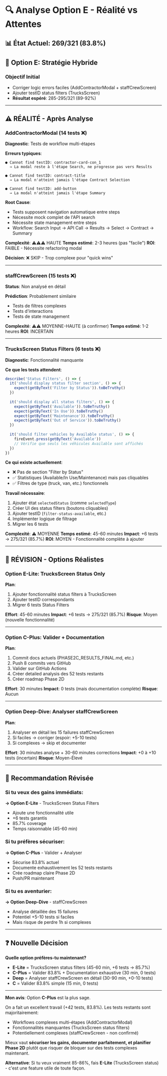 # 🔍 Analyse Option E - Réalité vs Attentes

## 📊 État Actuel: 269/321 (83.8%)

## 🎯 Option E: Stratégie Hybride

### Objectif Initial
- Corriger logic errors faciles (AddContractorModal + staffCrewScreen)
- Ajouter testID status filters (TrucksScreen)
- **Résultat espéré**: 285-295/321 (89-92%)

---

## ⚠️ RÉALITÉ - Après Analyse

### AddContractorModal (14 tests ❌)
**Diagnostic**: Tests de workflow multi-étapes

**Erreurs typiques**:
```
● Cannot find testID: contractor-card-con_1
  → La modal reste à l'étape Search, ne progresse pas vers Results

● Cannot find testID: contract-title
  → La modal n'atteint jamais l'étape Contract Selection

● Cannot find testID: add-button
  → La modal n'atteint jamais l'étape Summary
```

**Root Cause**: 
- Tests supposent navigation automatique entre steps
- Nécessite mock complet de l'API search
- Nécessite state management entre steps
- Workflow: Search Input → API Call → Results → Select → Contract → Summary

**Complexité**: ⚠️⚠️⚠️ HAUTE
**Temps estimé**: 2-3 heures (pas "facile")
**ROI**: FAIBLE - Nécessite refactoring modal

**Décision**: ❌ SKIP - Trop complexe pour "quick wins"

---

### staffCrewScreen (15 tests ❌)
**Status**: Non analysé en détail

**Prédiction**: Probablement similaire
- Tests de filtres complexes
- Tests d'interactions
- Tests de state management

**Complexité**: ⚠️⚠️ MOYENNE-HAUTE (à confirmer)
**Temps estimé**: 1-2 heures
**ROI**: INCERTAIN

---

### TrucksScreen Status Filters (6 tests ❌)
**Diagnostic**: Fonctionnalité manquante

**Ce que les tests attendent**:
```typescript
describe('Status Filters', () => {
  it('should display status filter section', () => {
    expect(getByText('Filter by Status')).toBeTruthy()
  })
  
  it('should display all status filters', () => {
    expect(getByText('Available')).toBeTruthy()
    expect(getByText('In Use')).toBeTruthy()
    expect(getByText('Maintenance')).toBeTruthy()
    expect(getByText('Out of Service')).toBeTruthy()
  })
  
  it('should filter vehicles by Available status', () => {
    fireEvent.press(getByText('Available'))
    // Vérifie que seuls les véhicules Available sont affichés
  })
})
```

**Ce qui existe actuellement**:
- ❌ Pas de section "Filter by Status"
- ✅ Statistiques (Available/In Use/Maintenance) mais pas cliquables
- ✅ Filtres de type (truck, van, etc.) fonctionnels

**Travail nécessaire**:
1. Ajouter état `selectedStatus` (comme `selectedType`)
2. Créer UI des status filters (boutons cliquables)
3. Ajouter testID (`filter-status-available`, etc.)
4. Implémenter logique de filtrage
5. Migrer les 6 tests

**Complexité**: ⚠️ MOYENNE
**Temps estimé**: 45-60 minutes
**Impact**: +6 tests → 275/321 (85.7%)
**ROI**: MOYEN - Fonctionnalité complète à ajouter

---

## 🎯 RÉVISION - Options Réalistes

### Option E-Lite: TrucksScreen Status Only
**Plan**:
1. Ajouter fonctionnalité status filters à TrucksScreen
2. Ajouter testID correspondants
3. Migrer 6 tests Status Filters

**Effort**: 45-60 minutes
**Impact**: +6 tests → 275/321 (85.7%)
**Risque**: Moyen (nouvelle fonctionnalité)

---

### Option C-Plus: Valider + Documentation
**Plan**:
1. Commit docs actuels (PHASE2C_RESULTS_FINAL.md, etc.)
2. Push 8 commits vers GitHub
3. Valider sur GitHub Actions
4. Créer detailed analysis des 52 tests restants
5. Créer roadmap Phase 2D

**Effort**: 30 minutes
**Impact**: 0 tests (mais documentation complète)
**Risque**: Aucun

---

### Option Deep-Dive: Analyser staffCrewScreen
**Plan**:
1. Analyser en détail les 15 failures staffCrewScreen
2. Si faciles → corriger (espoir: +5-10 tests)
3. Si complexes → skip et documenter

**Effort**: 30 minutes analyse + 30-60 minutes corrections
**Impact**: +0 à +10 tests (incertain)
**Risque**: Moyen-Élevé

---

## 💭 Recommandation Révisée

### Si tu veux des gains immédiats:
**→ Option E-Lite** - TrucksScreen Status Filters
- Ajoute une fonctionnalité utile
- +6 tests garantis
- 85.7% coverage
- Temps raisonnable (45-60 min)

### Si tu préfères sécuriser:
**→ Option C-Plus** - Valider + Analyser
- Sécurise 83.8% actuel
- Documente exhaustivement les 52 tests restants
- Crée roadmap claire Phase 2D
- Push/PR maintenant

### Si tu es aventurier:
**→ Option Deep-Dive** - staffCrewScreen
- Analyse détaillée des 15 failures
- Potentiel +5-10 tests si faciles
- Mais risque de perdre 1h si complexes

---

## ❓ Nouvelle Décision

**Quelle option préfères-tu maintenant?**

- **E-Lite** = TrucksScreen status filters (45-60 min, +6 tests → 85.7%)
- **C-Plus** = Valider 83.8% + Documentation exhaustive (30 min, 0 tests)
- **Deep** = Analyser staffCrewScreen en détail (30-90 min, +0-10 tests)
- **C** = Valider 83.8% simple (15 min, 0 tests)

---

**Mon avis**: Option **C-Plus** est la plus sage.

On a fait un excellent travail (+42 tests, 83.8%). Les tests restants sont majoritairement:
- Workflows complexes multi-étapes (AddContractorModal)
- Fonctionnalités manquantes (TrucksScreen status filters)
- Potentiellement complexes (staffCrewScreen - non confirmé)

Mieux vaut **sécuriser les gains, documenter parfaitement, et planifier Phase 2D** plutôt que risquer de bloquer sur des tests complexes maintenant.

**Alternative**: Si tu veux vraiment 85-86%, fais **E-Lite** (TrucksScreen status) - c'est une feature utile de toute façon.
